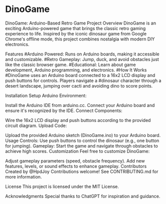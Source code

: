 # DinoGame

DinoGame: Arduino-Based Retro Game Project
Overview
DinoGame is an exciting Arduino-powered game that brings the classic retro gaming experience to life. Inspired by the iconic dinosaur game from Google Chrome's offline mode, this project combines nostalgia with modern DIY electronics.


Features
#Arduino Powered: Runs on Arduino boards, making it accessible and customizable.
#Retro Gameplay: Jump, duck, and avoid obstacles just like the classic browser game.
#Educational: Learn about game development, Arduino programming, and electronics.
#How It Works
#DinoGame uses an Arduino board connected to a 16x2 LCD display and push buttons for controls. Players navigate a #dinosaur character through a desert landscape, jumping over cacti and avoiding dino to score points.

Installation
Setup Arduino Environment:

Install the Arduino IDE from arduino.cc.
Connect your Arduino board and ensure it's recognized by the IDE.
Connect Components:

Wire the 16x2 LCD display and push buttons according to the provided circuit diagram.
Upload Code:

Upload the provided Arduino sketch (DinoGame.ino) to your Arduino board.
Usage
Controls: Use push buttons to control the dinosaur (e.g., one button for jumping).
Gameplay: Start the game and navigate through obstacles to achieve high scores.
Customization
Feel free to customize DinoGame:

Adjust gameplay parameters (speed, obstacle frequency).
Add new features, levels, or sound effects to enhance gameplay.
Contributors
Created by @HpdJoy
Contributions welcome! See CONTRIBUTING.md for more information.

License
This project is licensed under the MIT License.

Acknowledgments
Special thanks to ChatGPT for inspiration and guidance.
